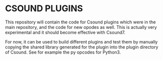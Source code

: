 CSOUND PLUGINS
===

This repository will contain the code for Csound plugins which were in the main repository, and the code for new opodes as well.
This is actually very experimental and it should become effective with Csound7.

For now, it can be used to build different plugins and test them by manually copying the shared library generated for the plugin into the plugin directory of Csound. See for example the py opcodes for Python3.
